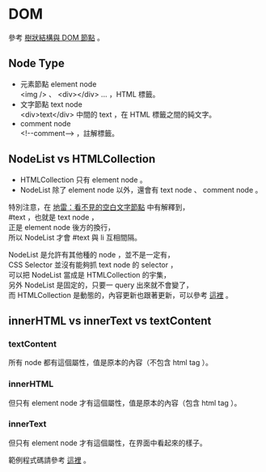 # DOM

參考 [樹狀結構與 DOM 節點](https://lighthouse.alphacamp.co/courses/40/units/5674) 。

## Node Type

- 元素節點 element node  
  &lt;img /&gt; 、 &lt;div&gt;&lt;/div&gt; ... ，HTML 標籤。
- 文字節點 text node  
  &lt;div&gt;text&lt;/div&gt; 中間的 text ，在 HTML 標籤之間的純文字。
- comment node  
  &lt;!--comment--&gt; ，註解標籤。

## NodeList vs HTMLCollection

- HTMLCollection
  只有 element node 。
- NodeList
  除了 element node 以外，還會有 text node 、 comment node 。
  
特別注意，在 [地雷：看不見的空白文字節點](https://lighthouse.alphacamp.co/courses/40/units/5679) 中有解釋到，  
 #text ，也就是 text node ，  
正是 element node 後方的換行，  
所以 NodeList 才會 #text 與 li 互相間隔。

NodeList 是允許有其他種的 node ，並不是一定有，  
CSS Selector 並沒有能夠抓 text node 的 selector ，  
可以把 NodeList 當成是 HTMLCollection 的宇集，  
另外 NodeList 是固定的，只要一 query 出來就不會變了，  
而 HTMLCollection 是動態的，內容更新也跟著更新，可以參考 [這裡](https://codepen.io/wl00887404/pen/ZEbjXNr?editors=1010) 。

## innerHTML vs innerText vs textContent

### textContent

所有 node 都有這個屬性，值是原本的內容（不包含 html tag ）。

### innerHTML

但只有 element node 才有這個屬性，值是原本的內容（包含 html tag ）。

### innerText

但只有 element node 才有這個屬性，在界面中看起來的樣子。

範例程式碼請參考 [這裡](https://codepen.io/wl00887404/pen/zYvLEdp?editors=1010) 。
